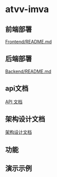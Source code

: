 # atvv-imva



## 前端部署

[Frontend/README.md](Frontend/README.md)



## 后端部署

[Backend/README.md](Backend/README.md)



## api文档

[API 文档](Backend/imva/src/main/resources/imva.html)



## 架构设计文档

[架构设计文档](doc/架构设计文档.md)



## 功能





## 演示示例



